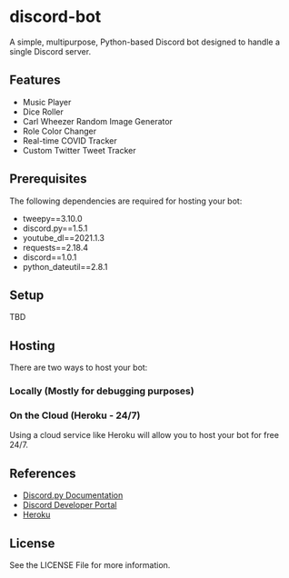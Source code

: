 # discord-bot
A simple, multipurpose, Python-based Discord bot designed to handle a single Discord server.

## Features
* Music Player
* Dice Roller
* Carl Wheezer Random Image Generator
* Role Color Changer
* Real-time COVID Tracker
* Custom Twitter Tweet Tracker

## Prerequisites
The following dependencies are required for hosting your bot:
* tweepy==3.10.0
* discord.py==1.5.1
* youtube_dl==2021.1.3
* requests==2.18.4
* discord==1.0.1
* python_dateutil==2.8.1

## Setup
TBD

## Hosting
There are two ways to host your bot:
### Locally (Mostly for debugging purposes)

### On the Cloud (Heroku - 24/7)
Using a cloud service like Heroku will allow you to host your bot for free 24/7. 

## References
* [Discord.py Documentation](https://discordpy.readthedocs.io/en/latest/#)
* [Discord Developer Portal](https://discord.com/developers/)
* [Heroku](https://www.heroku.com/)

## License
See the LICENSE File for more information.